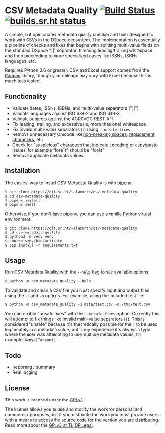 # CSV Metadata Quality [![Build Status](https://travis-ci.org/alanorth/csv-metadata-quality.svg?branch=master)](https://travis-ci.org/alanorth/csv-metadata-quality) [![builds.sr.ht status](https://builds.sr.ht/~alanorth/csv-metadata-quality.svg)](https://builds.sr.ht/~alanorth/csv-metadata-quality?)
A simple, but opinionated metadata quality checker and fixer designed to work with CSVs in the DSpace ecosystem. The implementation is essentially a pipeline of checks and fixes that begins with splitting multi-value fields on the standard DSpace "||" separator, trimming leading/trailing whitespace, and then proceeding to more specialized cases like ISSNs, ISBNs, languages, etc.

Requires Python 3.6 or greater. CSV and Excel support comes from the [Pandas](https://pandas.pydata.org/) library, though your mileage may vary with Excel because this is much less tested.

## Functionality

- Validate dates, ISSNs, ISBNs, and multi-value separators ("||")
- Validate languages against ISO 639-2 and ISO 639-3
- Validate subjects against the AGROVOC REST API
- Fix leading, trailing, and excessive (ie, more than one) whitespace
- Fix invalid multi-value separators (`|`) using `--unsafe-fixes`
- Remove unnecessary Unicode like [non-breaking spaces](https://en.wikipedia.org/wiki/Non-breaking_space), [replacement characters](https://en.wikipedia.org/wiki/Specials_(Unicode_block)#Replacement_character), etc
- Check for "suspicious" characters that indicate encoding or copy/paste issues, for example "foreˆt" should be "forêt"
- Remove duplicate metadata values

## Installation
The easiest way to install CSV Metadata Quality is with [pipenv](https://github.com/pypa/pipenv):

```
$ git clone https://git.sr.ht/~alanorth/csv-metadata-quality
$ cd csv-metadata-quality
$ pipenv install
$ pipenv shell
```

Otherwise, if you don't have pipenv, you can use a vanilla Python virtual environment:

```
$ git clone https://git.sr.ht/~alanorth/csv-metadata-quality
$ cd csv-metadata-quality
$ python3 -m venv venv
$ source venv/bin/activate
$ pip install -r requirements.txt
```

## Usage
Run CSV Metadata Quality with the `--help` flag to see available options:

```
$ python -m csv_metadata_quality --help
```

To validate and clean a CSV file you must specify input and output files using the `-i` and `-o` options. For example, using the included test file:

```
$ python -m csv_metadata_quality -i data/test.csv -o /tmp/test.csv
```

You can enable "unsafe fixes" with the `--unsafe-fixes` option. Currently this will attempt to fix things like invalid multi-value separators (`|`). This is considered "unsafe" because it's theoretically possible for the `|` to be used legitimately in a metadata value, but in my experience it's always a typo where the user was attempting to use multiple metadata values, for example: `Kenya|Tanzania`.

## Todo

- Reporting / summary
- Real logging

## License
This work is licensed under the [GPLv3](https://www.gnu.org/licenses/gpl-3.0.en.html).

The license allows you to use and modify the work for personal and commercial purposes, but if you distribute the work you must provide users with a means to access the source code for the version you are distributing. Read more about the [GPLv3 at TL;DR Legal](https://tldrlegal.com/license/gnu-general-public-license-v3-(gpl-3)).
